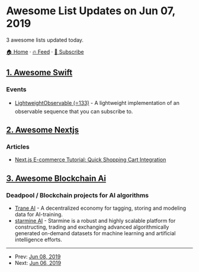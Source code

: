 # Awesome List Updates on Jun 07, 2019

3 awesome lists updated today.

[🏠 Home](/README.md) · [🔥 Feed](https://test.trackawesomelist.com/feed.xml) · [📮 Subscribe](https://trackawesomelist.us17.list-manage.com/subscribe?u=d2f0117aa829c83a63ec63c2f&id=36a103854c)



## [1. Awesome Swift](/content/matteocrippa/awesome-swift/README.md)

### Events

*   [LightweightObservable (⭐133)](https://github.com/fxm90/LightweightObservable) - A lightweight implementation of an observable sequence that you can subscribe to.

## [2. Awesome Nextjs](/content/unicodeveloper/awesome-nextjs/README.md)

### Articles

*   [Next.js E-commerce Tutorial: Quick Shopping Cart Integration](https://snipcart.com/blog/next-js-ecommerce-tutorial)

## [3. Awesome Blockchain Ai](/content/steven2358/awesome-blockchain-ai/README.md)

### Deadpool / Blockchain projects for AI algorithms

*   [Trane AI](http://www.trane.ai/) - A decentralized economy for tagging, storing and modeling data for AI-training.
*   [starmine AI](http://starmine.ai/) - Starmine is a robust and highly scalable platform for constructing, trading and exchanging advanced algorithmically generated on-demand datasets for machine learning and artificial intelligence efforts.

---

- Prev: [Jun 08, 2019](/content/2019/06/08/README.md)
- Next: [Jun 06, 2019](/content/2019/06/06/README.md)